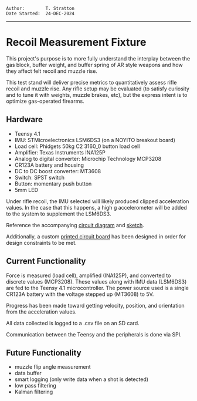 ```
Author:        T. Stratton
Date Started:  24-DEC-2024
```

---

# Recoil Measurement Fixture
This project's purpose is to more fully understand the interplay between the gas block, buffer weight, and buffer spring of AR style weapons and how they affect felt recoil and muzzle rise.

This test stand will deliver precise metrics to quantitatively assess rifle recoil and muzzle rise. Any rifle setup may be evaluated (to satisfy curiosity and to tune it with weights, muzzle brakes, etc), but the express intent is to optimize gas-operated firearms.

## Hardware
- Teensy 4.1
- IMU: STMicroelectronics LSM6DS3 (on a NOYITO breakout board)
- Load cell: Phidgets 50kg C2 3160_0 button load cell
- Amplifier: Texas Instruments INA125P
- Analog to digital converter: Microchip Technology MCP3208 
- CR123A battery and housing
- DC to DC boost converter: MT3608
- Switch: SPST switch
- Button: momentary push button
- 5mm LED

Under rifle recoil, the IMU selected will likely produced clipped acceleration values. In the case that this happens, a high g accelerometer will be added to the system to supplement the LSM6DS3.

Reference the accompanying [circuit diagram](https://github.com/POACH3/Recoil-Measurement/blob/main/circuit_diagram.png) and [sketch](https://github.com/POACH3/Recoil-Measurement/blob/main/circuit_sketch.png).

Additionally, a custom [printed circuit board](https://github.com/POACH3/Recoil-Measurement/blob/main/PCB.kicad_pro) has been designed in order for design constraints to be met.

## Current Functionality
Force is measured (load cell), amplified (INA125P), and converted to discrete values (MCP3208). These values along with IMU data (LSM6DS3) are fed to the Teensy 4.1 microcontroller. The power source used is a single CR123A battery with the voltage stepped up (MT3608) to 5V.

Progress has been made toward getting velocity, position, and orientation from the acceleration values.

All data collected is logged to a .csv file on an SD card.

Communication between the Teensy and the peripherals is done via SPI.

## Future Functionality
- muzzle flip angle measurement
- data buffer
- smart logging (only write data when a shot is detected)
- low pass filtering
- Kalman filtering
